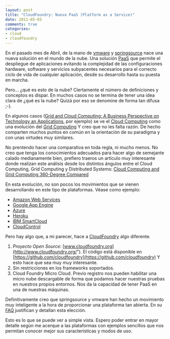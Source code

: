 ```yaml
---
layout: post
title: "CloudFoundry: Nueva PaaS (Platform as a Service)"
date: 2011-05-03
comments: true
categories:
- cloud
- cloudfoundry
---
```

En el pasado mes de Abril, de la mano de [vmware](http://blogs.vmware.com/console/2011/04/cloud-foundry-delivering-on-vmwares-open-paas-strategy.html) y [springsource](http://blog.springsource.com/2011/04/12/launching-cloud-foundry/) nace una nueva solución en el mundo de la nube. Una solución [PaaS](http://en.wikipedia.org/wiki/Platform_as_a_service) que permite el despliegue de aplicaciones evitando la complejidad de las configuraciones hardware, software y servicios subyacentes necesarios para el correcto ciclo de vida de cualquier aplicación, desde su desarrollo hasta su puesta en marcha.

Pero... ¿qué es esto de la nube? Ciertamente el número de definiciones y conceptos es dispar. En muchos casos no se termina de tener una idea clara de ¿qué es la nube? Quizá por eso se denomine de forma tan difusa ;-).

En algunos casos ([Grid and Cloud Computing: A Business Perspective on Technology an Applications](http://books.google.es/books?id=TxOJI24idPYC&amp;pg=PA45&amp;lpg=PA45&amp;dq=grid+evolution+to+cloud&amp;source=bl&amp;ots=XVY-Q1c4Ef&amp;sig=h3HE7zT5mrnYt313_W7LvjmonJc&amp;hl=es&amp;ei=z4O-TdnYOYi38QOVpsW_BQ&amp;sa=X&amp;oi=book_result&amp;ct=result&amp;resnum=7&amp;ved=0CGIQ6AEwBg#v=onepage&amp;q=grid%20evolution%20to%20cloud&amp;f=false), por ejemplo) se ve el [Cloud Computing](http://en.wikipedia.org/wiki/Cloud_computing) como una evolución del [Grid Computing](http://en.wikipedia.org/wiki/Grid_computing") Y creo que no les falta razón. De hecho comparten muchos puntos en común en la orientación de su paradigma y con unas virtudes muy similares.

No prentendo hacer una comparativa en toda regla, ni mucho menos. No creo que tenga los conocimientos adecuados para hacer algo de semejante calado medianamente bien, prefiero traeros un artículo muy interesante donde realizan este análisis desde los distintos ángulos entre el Cloud Computing, Grid Computing y Distributed Systems: [Cloud Computing and Grid Computing 360-Degree Compared](http://arxiv.org/pdf/0901.0131)

En esta evolución, no son pocos los movimientos que se vienen desarrollando en este tipo de plataformas. Véase como ejemplo:
- [Amazon Web Services](http://aws.amazon.com/es/)
- [Google App Engine](http://code.google.com/appengine/)
- [Azure](http://www.microsoft.com/windowsazure/)
- [Heroku](http://www.heroku.com/)
- [IBM SmartCloud](http://www.ibm.com/cloud-computing/us/en/#%21paas)
- [CloudControl](http://cloudcontrol.com/php-cloud-platform-as-a-service-en/)

Pero hay algo que, a mi parecer, hace a [CloudFoundry](http://www.cloudfoundry.com/) algo diferente.

1. *Proyecto Open Source*: [www.cloudfoundry.org](http://www.cloudfoundry.org/"). El código está disponible en [https://github.com/cloudfoundry](https://github.com/cloudfoundry) Y esto hace que sea muy muy interesante.
2. Sin restricciones en los frameworks soportados.
3. Cloud Foundry Micro Cloud. Previo registro nos pueden habilitar una micro nube descargable de forma que podamos hacer nuestras pruebas en nuestros propios entornos. Nos da la capacidad de tener PaaS en una de nuestras máquinas.

Definitivamente creo que springsource y vmware han hecho un movimiento muy inteligente a la hora de proporcionar una plataforma tan abierta. En su  [FAQ](http://www.cloudfoundry.com/faq) justifican y detallan esta elección.

Esto es lo que se puede ver a simple vista. Espero poder entrar en mayor detalle según me acerque a las plataformas con ejemplos sencillos que nos permitan conocer mejor sus características y modos de uso.
